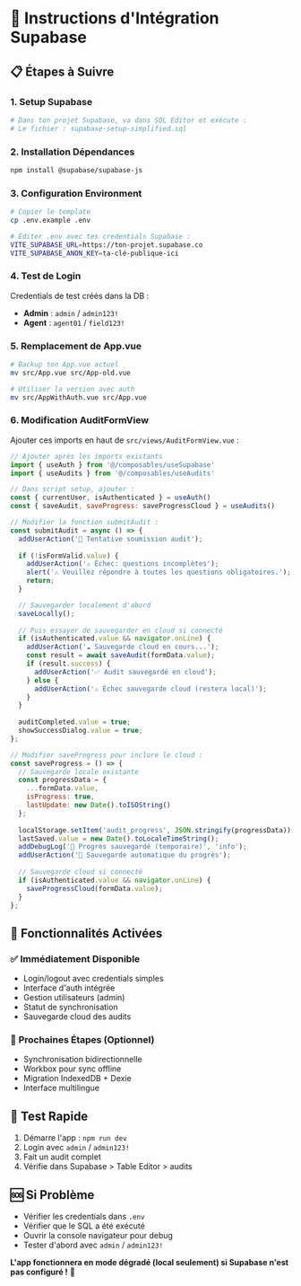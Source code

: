 # 🚀 Instructions d'Intégration Supabase

## 📋 **Étapes à Suivre**

### 1. **Setup Supabase**
```bash
# Dans ton projet Supabase, va dans SQL Editor et exécute :
# Le fichier : supabase-setup-simplified.sql
```

### 2. **Installation Dépendances**
```bash
npm install @supabase/supabase-js
```

### 3. **Configuration Environment**
```bash
# Copier le template
cp .env.example .env

# Éditer .env avec tes credentials Supabase :
VITE_SUPABASE_URL=https://ton-projet.supabase.co
VITE_SUPABASE_ANON_KEY=ta-clé-publique-ici
```

### 4. **Test de Login**
Credentials de test créés dans la DB :
- **Admin** : `admin` / `admin123!`
- **Agent** : `agent01` / `field123!`

### 5. **Remplacement de App.vue**
```bash
# Backup ton App.vue actuel
mv src/App.vue src/App-old.vue

# Utiliser la version avec auth
mv src/AppWithAuth.vue src/App.vue
```

### 6. **Modification AuditFormView**
Ajouter ces imports en haut de `src/views/AuditFormView.vue` :

```javascript
// Ajouter après les imports existants
import { useAuth } from '@/composables/useSupabase'
import { useAudits } from '@/composables/useAudits'

// Dans script setup, ajouter :
const { currentUser, isAuthenticated } = useAuth()
const { saveAudit, saveProgress: saveProgressCloud } = useAudits()

// Modifier la fonction submitAudit :
const submitAudit = async () => {
  addUserAction('🚀 Tentative soumission audit');
  
  if (!isFormValid.value) {
    addUserAction('⚠️ Échec: questions incomplètes');
    alert('⚠️ Veuillez répondre à toutes les questions obligatoires.');
    return;
  }

  // Sauvegarder localement d'abord
  saveLocally();
  
  // Puis essayer de sauvegarder en cloud si connecté
  if (isAuthenticated.value && navigator.onLine) {
    addUserAction('☁️ Sauvegarde cloud en cours...');
    const result = await saveAudit(formData.value);
    if (result.success) {
      addUserAction('✅ Audit sauvegardé en cloud');
    } else {
      addUserAction('⚠️ Échec sauvegarde cloud (restera local)');
    }
  }
  
  auditCompleted.value = true;
  showSuccessDialog.value = true;
};

// Modifier saveProgress pour inclure le cloud :
const saveProgress = () => {
  // Sauvegarde locale existante
  const progressData = {
    ...formData.value,
    isProgress: true,
    lastUpdate: new Date().toISOString()
  };
  
  localStorage.setItem('audit_progress', JSON.stringify(progressData));
  lastSaved.value = new Date().toLocaleTimeString();
  addDebugLog('🔄 Progrès sauvegardé (temporaire)', 'info');
  addUserAction('💾 Sauvegarde automatique du progrès');
  
  // Sauvegarde cloud si connecté
  if (isAuthenticated.value && navigator.onLine) {
    saveProgressCloud(formData.value);
  }
};
```

## 🎯 **Fonctionnalités Activées**

### ✅ **Immédiatement Disponible**
- Login/logout avec credentials simples
- Interface d'auth intégrée
- Gestion utilisateurs (admin)
- Statut de synchronisation
- Sauvegarde cloud des audits

### 🔄 **Prochaines Étapes (Optionnel)**
- Synchronisation bidirectionnelle
- Workbox pour sync offline
- Migration IndexedDB + Dexie
- Interface multilingue

## 🧪 **Test Rapide**
1. Démarre l'app : `npm run dev`
2. Login avec `admin` / `admin123!`
3. Fait un audit complet
4. Vérifie dans Supabase > Table Editor > audits

## 🆘 **Si Problème**
- Vérifier les credentials dans `.env`
- Vérifier que le SQL a été exécuté
- Ouvrir la console navigateur pour debug
- Tester d'abord avec `admin` / `admin123!`

**L'app fonctionnera en mode dégradé (local seulement) si Supabase n'est pas configuré !** 🚀
